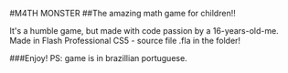 #M4TH MONSTER
##The amazing math game for children!!

It's a humble game, but made with code passion by a 16-years-old-me.
Made in Flash Professional CS5 - source file .fla in the folder!

###Enjoy!
PS: game is in brazillian portuguese.
